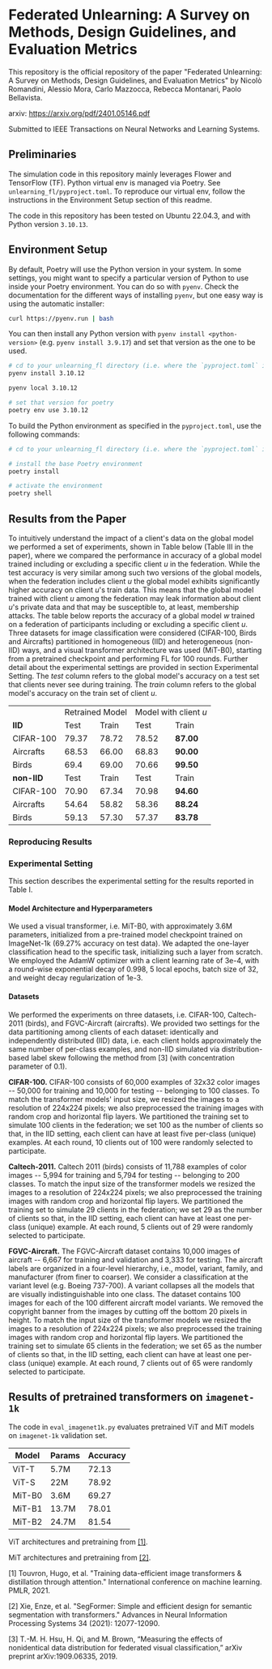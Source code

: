 # Federated Unlearning: A Survey on Methods, Design Guidelines, and Evaluation Metrics
This repository is the official repository of the paper 
"Federated Unlearning: A Survey on Methods, Design Guidelines, and Evaluation Metrics"
by Nicolò Romandini, Alessio Mora, Carlo Mazzocca, Rebecca Montanari, Paolo Bellavista.

arxiv: https://arxiv.org/pdf/2401.05146.pdf


Submitted to IEEE Transactions on Neural Networks and Learning Systems.

## Preliminaries
The simulation code in this repository mainly leverages Flower 
and TensorFlow (TF). Python virtual env is managed via Poetry.
See `unlearning_fl/pyproject.toml`. To reproduce our virtual env,
follow the instructions in the Environment Setup section of this readme.


The code in this repository has been tested on Ubuntu 22.04.3,
and with Python version `3.10.13`.



## Environment Setup
By default, Poetry will use the Python version in your system. 
In some settings, you might want to specify a particular version of Python 
to use inside your Poetry environment. You can do so with `pyenv`. 
Check the documentation for the different ways of installing `pyenv`,
but one easy way is using the automatic installer:

```bash
curl https://pyenv.run | bash
```
You can then install any Python version with `pyenv install <python-version>`
(e.g. `pyenv install 3.9.17`) and set that version as the one to be used. 
```bash
# cd to your unlearning_fl directory (i.e. where the `pyproject.toml` is)
pyenv install 3.10.12

pyenv local 3.10.12

# set that version for poetry
poetry env use 3.10.12
```
To build the Python environment as specified in the `pyproject.toml`, use the following commands:
```bash
# cd to your unlearning_fl directory (i.e. where the `pyproject.toml` is)

# install the base Poetry environment
poetry install

# activate the environment
poetry shell
```

## Results from the Paper
To intuitively understand the impact of a client's data on the global model
we performed a set of experiments, shown in Table below (Table III in the paper),
where we compared the performance in accuracy of a global model trained including 
or excluding a specific client $u$ in the federation. While the test accuracy is 
very similar among such two versions of the global models, when the federation
includes client *u* the global model exhibits significantly higher accuracy on 
client *u*'s train data. This means that the global model trained with client 
$u$ among the federation may leak information about client *u*'s private data 
and that may be susceptible to, at least, membership attacks. 
The table below reports the accuracy of a global model
*w* trained on a federation of participants including or excluding a specific
client *u*. Three datasets for image classification were considered 
(CIFAR-100, Birds and Aircrafts) partitioned in homogeneous (IID) and 
heterogeneous (non-IID) ways, and a visual transformer architecture
was used (MiT-B0), starting from a pretrained
checkpoint and performing FL for 100 rounds. Further detail about the 
experimental settings are provided in section Experimental Setting.
The *test* column refers to the global model's accuracy on a test 
set that clients never see during training. The *train* column refers 
to the global model's accuracy on the train set of client *u*.

<table>
  <tr>
    <td></td>
    <td style="text-align: center", colspan="2">Retrained Model</td>
    <td style="text-align: center", colspan="2">Model with client <i>u</i> </td>
  </tr>
  <tr>
    <td> <b> IID </b></td>
    <td> Test </td>
    <td> Train </td>
    <td> Test </td>
    <td> Train </td>
  </tr>
  <tr>
    <td> CIFAR-100 </td>
    <td> 79.37 </td>
    <td> 78.72 </td>
    <td> 78.52 </td>
    <td> <b>87.00</b></td>
  </tr>
<tr>
    <td> Aircrafts </td>
    <td> 68.53 </td>
    <td> 66.00 </td>
    <td> 68.83 </td>
    <td> <b>90.00</b> </td>
  </tr>
  <tr>
    <td> Birds </td>
    <td> 69.4 </td>
    <td> 69.00 </td>
    <td> 70.66 </td>
    <td> <b>99.50</b> </td>
  </tr>
  <tr>
    <td> <b> non-IID </b></td>
    <td> Test </td>
    <td> Train </td>
    <td> Test </td>
    <td> Train </td>
  </tr>
  <tr>
    <td> CIFAR-100 </td>
    <td> 70.90 </td>
    <td> 67.34 </td>
    <td> 70.98 </td>
    <td> <b>94.60</b></td>
  </tr>
<tr>
    <td> Aircrafts </td>
    <td> 54.64 </td>
    <td> 58.82 </td>
    <td> 58.36 </td>
    <td> <b>88.24</b> </td>
  </tr>
  <tr>
    <td> Birds </td>
    <td> 59.13 </td>
    <td> 57.30 </td>
    <td> 57.37 </td>
    <td> <b>83.78</b> </td>
  </tr>
</table>

### Reproducing Results

### Experimental Setting
This section describes the experimental setting for the results reported 
in Table I.

#### Model Architecture and Hyperparameters
We used a visual transformer, i.e. MiT-B0, 
with approximately 3.6M parameters, initialized from a pre-trained 
model checkpoint trained on ImageNet-1k (69.27\% accuracy on test data).
We adapted the one-layer classification head to the specific task, 
initializing such a layer from scratch. We employed the AdamW optimizer 
with a client learning rate of 3e-4, with a round-wise exponential
decay of 0.998, 5 local epochs, batch size of 32, and weight decay 
regularization of 1e-3.

#### Datasets
We performed the experiments on three datasets, i.e. CIFAR-100, 
Caltech-2011 (birds), and FGVC-Aircraft (aircrafts). We provided two settings for the 
data partitioning among clients of each dataset:
identically and independently distributed (IID) data, 
i.e. each client holds approximately the same number of per-class examples, and
non-IID simulated via distribution-based label skew following
the method from [3] (with concentration parameter of 0.1).

**CIFAR-100.** CIFAR-100 consists of 60,000 examples of 32x32 color images 
-- 50,000 for training and 10,000 for testing -- belonging to 100 classes. 
To match the transformer models' input size, we resized the images to a 
resolution of 224x224 pixels; we also preprocessed the training images with
random crop and horizontal flip layers. We partitioned the training set to 
simulate 100 clients in the federation; we set 100 as the number of clients 
so that, in the IID setting, each client can have at least five per-class 
(unique) examples. At each round, 10 clients out of 100 were randomly 
selected to participate.

**Caltech-2011.** Caltech 2011 (birds) consists of 11,788 examples
of color images -- 5,994 for training and 5,794 for testing -- belonging
to 200 classes. To match the input size of the transformer models we resized 
the images to a resolution of 224x224 pixels; we also preprocessed the training
images with random crop and horizontal flip layers. We partitioned the training set to simulate 29 clients
in the federation; we set 29 as the number of clients so that, 
in the IID setting, each client can have at least one per-class (unique) example.
At each round, 5 clients out of 29 were randomly selected to participate.


**FGVC-Aircraft.** The FGVC-Aircraft dataset contains 10,000
images of aircraft -- 6,667 for training and validation and 3,333 for testing. 
The aircraft labels are organized in a four-level hierarchy, i.e., model, variant,
family, and manufacturer (from finer to coarser). We consider a classification 
at the variant level (e.g. Boeing 737-700). A variant collapses all the models
that are visually indistinguishable into one class. The dataset contains 100
images for each of the 100 different aircraft model variants. We removed the 
copyright banner from the images by cutting off the bottom 20 pixels in height. 
To match the input size of the transformer models we resized the images to a 
resolution of 224x224 pixels; we also preprocessed the training images with 
random crop and horizontal flip layers. We partitioned the training set to simulate 
65 clients in the federation; we set 65 as the number of clients so 
that, in the IID setting, each client can have at least one per-class
(unique) example. At each round, 7 clients out of 65 were randomly
selected to participate.


## Results of pretrained transformers on `imagenet-1k`
The code in `eval_imagenet1k.py` evaluates pretrained ViT and MiT models 
on `imagenet-1k` validation set.


| Model | Params | Accuracy | 
| ------------- | ------------- | ------------- |
| ViT-T | 5.7M | 72.13 |
| ViT-S | 22M | 78.92 |
| MiT-B0 | 3.6M | 69.27 |
| MiT-B1 | 13.7M | 78.01 |
| MiT-B2 | 24.7M | 81.54 |

ViT architectures and pretraining from [[1]](https://arxiv.org/abs/2012.12877).

MiT architectures and pretraining from [[2]](https://arxiv.org/abs/2105.15203).

[1] Touvron, Hugo, et al. "Training data-efficient image transformers & distillation through attention." 
International conference on machine learning. PMLR, 2021.

[2] Xie, Enze, et al. "SegFormer: Simple and efficient design for semantic segmentation with transformers." 
Advances in Neural Information Processing Systems 34 (2021): 12077-12090.

[3] T.-M. H. Hsu, H. Qi, and M. Brown, “Measuring the effects of nonidentical data distribution for federated visual classification,” arXiv
preprint arXiv:1909.06335, 2019.